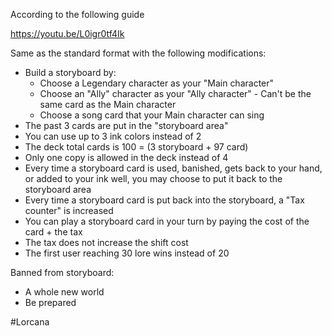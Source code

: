 According to the following guide 

https://youtu.be/L0igr0tf4Ik

Same as the standard format with the following modifications: 
* Build a storyboard by:
  * Choose a Legendary character as your "Main character"
  * Choose an "Ally" character as your "Ally character" - Can't be the same card as the Main character
  * Choose a song card that your Main character can sing
* The past 3 cards are put in the "storyboard area"
* You can use up to 3 ink colors instead of 2
* The deck total cards is 100 = (3 storyboard + 97 card)
* Only one copy is allowed in the deck instead of 4
* Every time a storyboard card is used, banished, gets back to your hand, or added to your ink well, you may choose to put it back to the storyboard area
* Every time a storyboard card is put back into the storyboard, a "Tax counter" is increased
* You can play a storyboard card in your turn by paying the cost of the card + the tax
* The tax does not increase the shift cost
* The first user reaching 30 lore wins instead of 20

Banned from storyboard: 
* A whole new world
* Be prepared


#Lorcana
